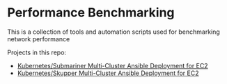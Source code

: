 # Performance Benchmarking

This is a collection of tools and automation scripts used for benchmarking network performance 

Projects in this repo:

- [Kubernetes/Submariner Multi-Cluster Ansible Deployment for EC2](submariner-ec2-deplyoment/README.md)
- [Kubernetes/Skupper Multi-Cluster Ansible Deployment for EC2](skupper-ec2-deplyoment/README.md)
